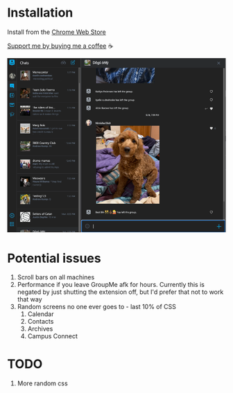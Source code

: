 # Installation

Install from the [Chrome Web Store](https://chrome.google.com/webstore/detail/groupme-dark-theme/jfjijccjhngpphnfjbgnnhnogkamikme?hl=en)

[Support me by buying me a coffee](https://www.buymeacoffee.com/akump) ☕

![Alt text](images/example_pic.png?raw=true "Title") 

# Potential issues

1. Scroll bars on all machines
2. Performance if you leave GroupMe afk for hours. Currently this is negated by just shutting the extension off, but I'd prefer that not to work that way
3. Random screens no one ever goes to - last 10% of CSS
   1. Calendar
   2. Contacts
   3. Archives
   4. Campus Connect

# TODO
1. More random css
